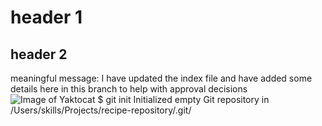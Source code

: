 # header 1
## header 2
meaningful message: I have updated the index file and have added some details here in this branch to help with approval decisions
![Image of Yaktocat](https://octodex.github.com/images/yaktocat.png)
$ git init
Initialized empty Git repository in /Users/skills/Projects/recipe-repository/.git/
